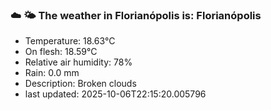 ### ☁️ 🌤️  The weather in Florianópolis is: Florianópolis

- Temperature: 18.63°C
- On flesh: 18.59°C
- Relative air humidity: 78%
- Rain: 0.0 mm
- Description: Broken clouds
- last updated: 2025-10-06T22:15:20.005796
